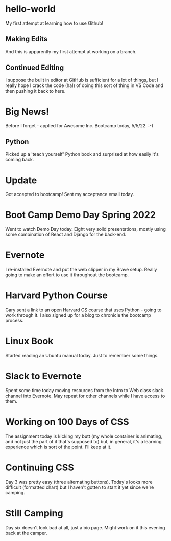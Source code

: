 # hello-world
My first attempt at learning how to use Github!

## Making Edits
And this is apparently my first attempt at working on a branch.

## Continued Editing
I suppose the built in editor at GitHub is sufficient for a lot of things, but I really hope I crack the code (ha!) of doing this sort of thing in VS Code and then pushing it back to here.

# Big News!
Before I forget - applied for Awesome Inc. Bootcamp today, 5/5/22. :-)

## Python
Picked up a 'teach yourself' Python book and surprised at how easily it's coming back.

# Update
Got accepted to bootcamp! Sent my acceptance email today.

# Boot Camp Demo Day Spring 2022
Went to watch Demo Day today. Eight very solid presentations, mostly using some combination of React and Django for the back-end. 

# Evernote
I re-installed Evernote and put the web clipper in my Brave setup. Really going to make an effort to use it throughout the bootcamp.

# Harvard Python Course
Gary sent a link to an open Harvard CS course that uses Python - going to work through it. I also signed up for a blog to chronicle the bootcamp process.

# Linux Book
Started reading an Ubuntu manual today. Just to remember some things.

# Slack to Evernote
Spent some time today moving resources from the Intro to Web class slack channel into Evernote. May repeat for other channels while I have access to them.

# Working on 100 Days of CSS
The assignment today is kicking my butt (my whole container is animating, and not just the part of it that's supposed to) but, in general, it's a learning experience which is sort of the point. I'll keep at it.

# Continuing CSS
Day 3 was pretty easy (three alternating buttons). Today's looks more difficult (formatted chart) but I haven't gotten to start it yet since we're camping. 

# Still Camping
Day six doesn't look bad at all, just a bio page. Might work on it this evening back at the camper.
